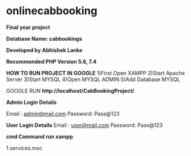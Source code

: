 # onlinecabbooking
**Final year project**

**Database Name: cabbookings**

**Developed by Abhishek Lanke**



**Recommended PHP Version 5.6, 7.4**

**HOW TO RUN PROJECT IN GOOGLE**
1)First Open XAMPP
2)Start Apache Server
3)Start MYSQL
4)Open MYSQL ADMIN
5)Add Database MYSQL

GOOGLE RUN
**http://localhost/CabBookingProject/** 

**Admin Login Details**

Email	: admin@mail.com
Password: Pass@123

**User Login Details**
Email	: user@mail.com
Password: Pass@123

**cmd Command run xampp**

1.services.msc
